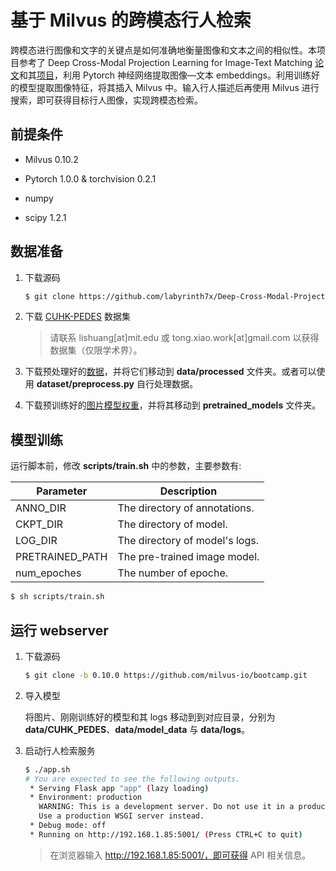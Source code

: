 # 基于 Milvus 的跨模态行人检索

跨模态进行图像和文字的关键点是如何准确地衡量图像和文本之间的相似性。本项目参考了 Deep Cross-Modal Projection Learning for Image-Text Matching [论文](https://openaccess.thecvf.com/content_ECCV_2018/papers/Ying_Zhang_Deep_Cross-Modal_Projection_ECCV_2018_paper.pdf)和其[项目](https://github.com/labyrinth7x/Deep-Cross-Modal-Projection-Learning-for-Image-Text-Matching)，利用 Pytorch 神经网络提取图像—文本 embeddings。利用训练好的模型提取图像特征，将其插入 Milvus 中。输入行人描述后再使用 Milvus 进行搜索，即可获得目标行人图像，实现跨模态检索。

## 前提条件

- Milvus 0.10.2

- Pytorch 1.0.0 & torchvision 0.2.1

- numpy

- scipy 1.2.1

## 数据准备
1. 下载源码

   ```bash
   $ git clone https://github.com/labyrinth7x/Deep-Cross-Modal-Projection-Learning-for-Image-Text-Matching.git
   ```

2. 下载 [CUHK-PEDES](https://github.com/ShuangLI59/Person-Search-with-Natural-Language-Description) 数据集

   > 请联系 lishuang[at]mit.edu 或 tong.xiao.work[at]gmail.com 以获得数据集（仅限学术界）。

3. 下载预处理好的[数据](https://drive.google.com/drive/folders/1Nbx5Oa5746_uAcuRi73DmuhQhrxvrAc9)，并将它们移动到 **data/processed** 文件夹。或者可以使用 **dataset/preprocess.py** 自行处理数据。
4. 下载预训练好的[图片模型权重](https://drive.google.com/drive/folders/1LtTjWeGuLNvQYMTjdrYbdVjbxr7bLQQC)，并将其移动到 **pretrained_models** 文件夹。

## 模型训练

运行脚本前，修改 **scripts/train.sh** 中的参数，主要参数有:

| Parameter       | Description                    |
| --------------- | ------------------------------ |
| ANNO_DIR        | The directory of annotations.  |
| CKPT_DIR        | The directory of model.        |
| LOG_DIR         | The directory of model's logs. |
| PRETRAINED_PATH | The pre-trained image model.   |
| num_epoches     | The number of epoche.          |

```bash
$ sh scripts/train.sh  
```

## 运行 webserver

1. 下载源码

   ```bash
   $ git clone -b 0.10.0 https://github.com/milvus-io/bootcamp.git
   ```

2. 导入模型

   将图片、刚刚训练好的模型和其 logs 移动到到对应目录，分别为 **data/CUHK_PEDES**、**data/model_data** 与 **data/logs**。

3. 启动行人检索服务

   ```bash
   $ ./app.sh
   # You are expected to see the following outputs.
    * Serving Flask app "app" (lazy loading)
    * Environment: production
      WARNING: This is a development server. Do not use it in a production deployment.
      Use a production WSGI server instead.
    * Debug mode: off
    * Running on http://192.168.1.85:5001/ (Press CTRL+C to quit)
   ```

   > 在浏览器输入 http://192.168.1.85:5001/，即可获得 API 相关信息。